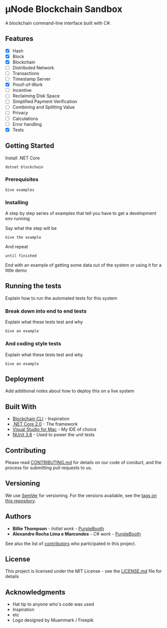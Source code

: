 μNode Blockchain Sandbox
========================

A blockchain command-line interface built with C#.

## Features
- [x] Hash
- [x] Block
- [x] Blockchain
- [ ] Distributed Network
- [ ] Transactions
- [ ] Timestamp Server
- [x] Proof-of-Work
- [ ] Incentive
- [ ] Reclaiming Disk Space
- [ ] Simplified Payment Verification
- [ ] Combining and Splitting Value
- [ ] Privacy
- [ ] Calculations
- [ ] Error handling
- [x] Tests

## Getting Started

Install .NET Core

`dotnet blockchain`

### Prerequisites


```
Give examples
```

### Installing

A step by step series of examples that tell you have to get a development env running

Say what the step will be

```
Give the example
```

And repeat

```
until finished
```

End with an example of getting some data out of the system or using it for a little demo

## Running the tests

Explain how to run the automated tests for this system

### Break down into end to end tests

Explain what these tests test and why

```
Give an example
```

### And coding style tests

Explain what these tests test and why

```
Give an example
```

## Deployment

Add additional notes about how to deploy this on a live system

## Built With

* [Blockchain CLI](https://github.com/seanseany/blockchain-cli) - Inspiration
* [.NET Core 2.0](https://github.com/dotnet/core) - The framework
* [Visual Studio for Mac](https://www.visualstudio.com/vs/visual-studio-mac/) - My IDE of choice
* [NUnit 3.8](https://github.com/nunit/nunit) - Used to power the unit tests

## Contributing

Please read [CONTRIBUTING.md](https://gist.github.com/PurpleBooth/b24679402957c63ec426) for details on our code of conduct, and the process for submitting pull requests to us.

## Versioning

We use [SemVer](http://semver.org/) for versioning. For the versions available, see the [tags on this repository](https://github.com/your/project/tags). 

## Authors

* **Billie Thompson** - *Initial work* - [PurpleBooth](https://github.com/PurpleBooth)
* **Alexandre Rocha Lima e Marcondes** - *C# work* - [PurpleBooth](https://github.com/arlm)

See also the list of [contributors](https://github.com/your/project/contributors) who participated in this project.

## License

This project is licensed under the MIT License - see the [LICENSE.md](LICENSE.md) file for details

## Acknowledgments

* Hat tip to anyone who's code was used
* Inspiration
* etc
* Logo designed by Muammark / Freepik
